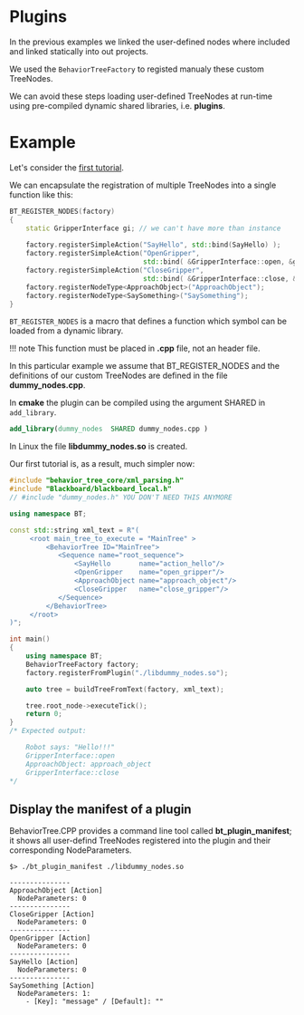 # Plugins

In the previous examples we linked the user-defined nodes where included
and linked statically into out projects.

We used the `BehaviorTreeFactory` to registed manualy these custom TreeNodes.

We can avoid these steps loading user-defined TreeNodes at run-time using 
pre-compiled dynamic shared libraries, i.e. __plugins__.

# Example

Let's consider the [first tutorial](tutorial_A_create_trees.md).

We can encapsulate the registration of multiple TreeNodes into a single 
function like this:

``` c++
BT_REGISTER_NODES(factory)
{
    static GripperInterface gi; // we can't have more than instance
    
    factory.registerSimpleAction("SayHello", std::bind(SayHello) );
    factory.registerSimpleAction("OpenGripper",  
                                 std::bind( &GripperInterface::open, &gi));
    factory.registerSimpleAction("CloseGripper", 
                                 std::bind( &GripperInterface::close, &gi));
    factory.registerNodeType<ApproachObject>("ApproachObject");
    factory.registerNodeType<SaySomething>("SaySomething");
}
```


`BT_REGISTER_NODES` is a macro that defines a function which symbol can be loaded
from a dynamic library.

!!! note
    This function must be placed in __.cpp__ file, not an header file.
    
In this particular example we assume that BT_REGISTER_NODES and
the definitions of our custom TreeNodes are defined in the file __dummy_nodes.cpp__.

In __cmake__ the plugin can be compiled using the argument SHARED in
`add_library`.

```cmake
add_library(dummy_nodes  SHARED dummy_nodes.cpp )
``` 

In Linux the file __libdummy_nodes.so__ is created.

Our first tutorial is, as a result, much simpler now:


```c++ hl_lines="3 24"
#include "behavior_tree_core/xml_parsing.h"
#include "Blackboard/blackboard_local.h"
// #include "dummy_nodes.h" YOU DON'T NEED THIS ANYMORE

using namespace BT;

const std::string xml_text = R"(
	 <root main_tree_to_execute = "MainTree" >
		 <BehaviorTree ID="MainTree">
			<Sequence name="root_sequence">
				<SayHello       name="action_hello"/>
				<OpenGripper    name="open_gripper"/>
				<ApproachObject name="approach_object"/>
				<CloseGripper   name="close_gripper"/>
			</Sequence>
		 </BehaviorTree>
	 </root>
)";

int main()
{
	using namespace BT;
    BehaviorTreeFactory factory;
    factory.registerFromPlugin("./libdummy_nodes.so");

    auto tree = buildTreeFromText(factory, xml_text);

    tree.root_node->executeTick();
    return 0;
}
/* Expected output:

    Robot says: "Hello!!!"
    GripperInterface::open
    ApproachObject: approach_object
    GripperInterface::close
*/

```

## Display the manifest of a plugin

BehaviorTree.CPP provides a command line tool called 
__bt_plugin_manifest__; it shows all user-defind TreeNodes
registered into the plugin and their corresponding NodeParameters.


``` 
$> ./bt_plugin_manifest ./libdummy_nodes.so 

---------------
ApproachObject [Action]
  NodeParameters: 0
---------------
CloseGripper [Action]
  NodeParameters: 0
---------------
OpenGripper [Action]
  NodeParameters: 0
---------------
SayHello [Action]
  NodeParameters: 0
---------------
SaySomething [Action]
  NodeParameters: 1:
    - [Key]: "message" / [Default]: "" 
```






